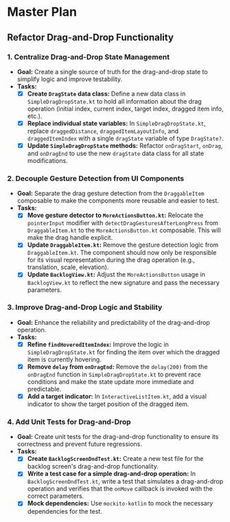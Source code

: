 # Master Plan

## Refactor Drag-and-Drop Functionality

### 1. Centralize Drag-and-Drop State Management

- **Goal:** Create a single source of truth for the drag-and-drop state to simplify logic and improve testability.
- **Tasks:**
    - [x] **Create `DragState` data class:** Define a new data class in `SimpleDragDropState.kt` to hold all information about the drag operation (initial index, current index, target index, dragged item info, etc.).
    - [x] **Replace individual state variables:** In `SimpleDragDropState.kt`, replace `draggedDistance`, `draggedItemLayoutInfo`, and `draggedItemIndex` with a single `dragState` variable of type `DragState?`.
    - [x] **Update `SimpleDragDropState` methods:** Refactor `onDragStart`, `onDrag`, and `onDragEnd` to use the new `dragState` data class for all state modifications.

### 2. Decouple Gesture Detection from UI Components

- **Goal:** Separate the drag gesture detection from the `DraggableItem` composable to make the components more reusable and easier to test.
- **Tasks:**
    - [x] **Move gesture detector to `MoreActionsButton.kt`:** Relocate the `pointerInput` modifier with `detectDragGesturesAfterLongPress` from `DraggableItem.kt` to the `MoreActionsButton.kt` composable. This will make the drag handle explicit.
    - [x] **Update `DraggableItem.kt`:** Remove the gesture detection logic from `DraggableItem.kt`. The component should now only be responsible for its visual representation during the drag operation (e.g., translation, scale, elevation).
    - [x] **Update `BacklogView.kt`:** Adjust the `MoreActionsButton` usage in `BacklogView.kt` to reflect the new signature and pass the necessary parameters.

### 3. Improve Drag-and-Drop Logic and Stability

- **Goal:** Enhance the reliability and predictability of the drag-and-drop operation.
- **Tasks:**
    - [x] **Refine `findHoveredItemIndex`:** Improve the logic in `SimpleDragDropState.kt` for finding the item over which the dragged item is currently hovering.
    - [x] **Remove `delay` from `onDragEnd`:** Remove the `delay(200)` from the `onDragEnd` function in `SimpleDragDropState.kt` to prevent race conditions and make the state update more immediate and predictable.
    - [x] **Add a target indicator:** In `InteractiveListItem.kt`, add a visual indicator to show the target position of the dragged item.

### 4. Add Unit Tests for Drag-and-Drop

- **Goal:** Create unit tests for the drag-and-drop functionality to ensure its correctness and prevent future regressions.
- **Tasks:**
    - [x] **Create `BacklogScreenDndTest.kt`:** Create a new test file for the backlog screen's drag-and-drop functionality.
    - [x] **Write a test case for a simple drag-and-drop operation:** In `BacklogScreenDndTest.kt`, write a test that simulates a drag-and-drop operation and verifies that the `onMove` callback is invoked with the correct parameters.
    - [x] **Mock dependencies:** Use `mockito-kotlin` to mock the necessary dependencies for the test.